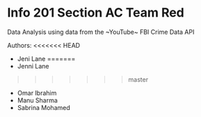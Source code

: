# Info 201 Section AC Team Red

Data Analysis using data from the ~YouTube~ FBI Crime Data API

Authors:
<<<<<<< HEAD
* Jeni Lane
=======
* Jenni Lane
>>>>>>> master
* Omar Ibrahim
* Manu Sharma
* Sabrina Mohamed
